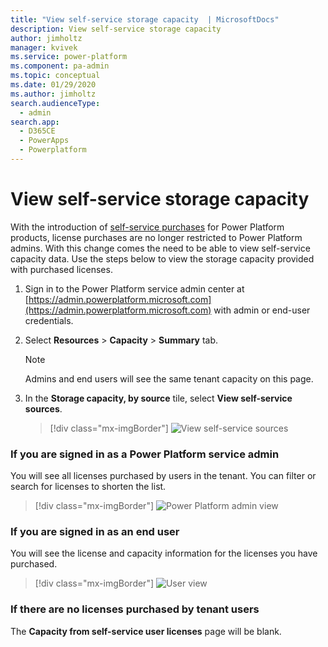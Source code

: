 ```yaml
---
title: "View self-service storage capacity  | MicrosoftDocs"
description: View self-service storage capacity
author: jimholtz
manager: kvivek
ms.service: power-platform
ms.component: pa-admin
ms.topic: conceptual
ms.date: 01/29/2020
ms.author: jimholtz
search.audienceType: 
  - admin
search.app: 
  - D365CE
  - PowerApps
  - Powerplatform
---
```

# View self-service storage capacity

With the introduction of [self-service purchases](https://docs.microsoft.com/microsoft-365/commerce/subscriptions/self-service-purchase-faq) for Power Platform products, license purchases are no longer restricted to Power Platform admins. With this change comes the need to be able to view self-service capacity data. Use the steps below to view the storage capacity provided with purchased licenses. 

1. Sign in to the Power Platform service admin center at [https://admin.powerplatform.microsoft.com](https://admin.powerplatform.microsoft.com) with admin or end-user credentials.

2. Select **Resources** > **Capacity** > **Summary** tab.

   > [!NOTE]
   > Admins and end users will see the same tenant capacity on this page.

3. In the **Storage capacity, by source** tile, select **View self-service sources**.

   > [!div class="mx-imgBorder"] 
   > ![View self-service sources](media/view-individual-sources.png "View self-service sources")

### If you are signed in as a Power Platform service admin 
You will see all licenses purchased by users in the tenant. You can filter or search for licenses to shorten the list.

  > [!div class="mx-imgBorder"] 
  > ![Power Platform admin view](media/capacity-from-licenses-admin.png "Power Platform admin view")

### If you are signed in as an end user 
You will see the license and capacity information for the licenses you have purchased.

  > [!div class="mx-imgBorder"] 
  > ![User view](media/capacity-from-licenses-user.png "User view")

### If there are no licenses purchased by tenant users 
The **Capacity from self-service user licenses** page will be blank.
